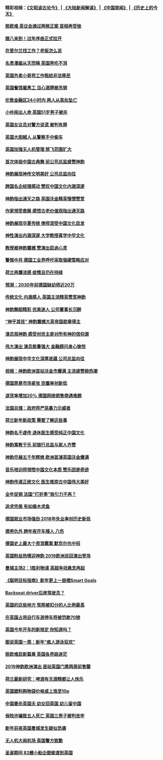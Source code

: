 #### 精彩视频：[《文昭谈古论今》](https://github.com/gfw-breaker/wenzhao/blob/master/README.md?t=01112130) | [《大陆新闻解读》](https://github.com/gfw-breaker/ntdtv-comedy/blob/master/README.md?t=01112130) | [《中国禁闻》](https://github.com/gfw-breaker/ntdtv-news/blob/master/README.md?t=01112130) | [《历史上的今天》](https://github.com/gfw-breaker/today-in-history/blob/master/README.md?t=01112130) 

#### [脱欧难 英议会通过两修正案 首相再受挫](../pages/nsc974/n10968468.md?t=01112130) 

#### [腊八来到！过年序曲正式拉开](../pages/nsc974/n10968649.md?t=01112130) 

#### [在爱尔兰找工作？老板怎么说](../pages/nsc974/n10968555.md?t=01112130) 

#### [名贵漫画从天而降 英国男吃不消](../pages/nsc974/n10968559.md?t=01112130) 

#### [英国外卖小哥将工作租给非法移民](../pages/nsc974/n10968548.md?t=01112130) 

#### [英国餐馆雇黑工 当心酒牌被吊销](../pages/nsc974/n10968537.md?t=01112130) 

#### [伦敦金融区24小时内 两人从高处坠亡](../pages/nsc974/n10968533.md?t=01112130) 

#### [小吵闹出人命 英国51岁男子被杀](../pages/nsc974/n10968526.md?t=01112130) 

#### [英国女议员对警方说谎 被判有罪](../pages/nsc974/n10968517.md?t=01112130) 

#### [英国大胆贼人 从警察手中偷车](../pages/nsc974/n10968489.md?t=01112130) 

#### [英国加强无人机管理 禁飞范围扩大](../pages/nsc974/n10968473.md?t=01112130) 

#### [首次体验中国古典舞 前公司总监盛赞神韵](../pages/nsc974/n10967619.md?t=01112130) 

#### [神韵展现神传文明美好 公司总监向往](../pages/nsc974/n10967402.md?t=01112130) 

#### [跨国名企经理感动 赞叹中国文化内涵深遂](../pages/nsc974/n10967396.md?t=01112130) 

#### [神韵指出通天之路 英国沃金精英憧憬赞赏](../pages/nsc974/n10967254.md?t=01112130) 

#### [作家领受救赎 感悟古老价值观指出通天路](../pages/nsc974/n10967056.md?t=01112130) 

#### [神韵展现华夏传统 律师深受中国文化启发](../pages/nsc974/n10966824.md?t=01112130) 

#### [神性演出内涵深遂 大学教授喜学中华文化](../pages/nsc974/n10966804.md?t=01112130) 

#### [教授被神韵震撼 赞演出启迪心灵](../pages/nsc974/n10966792.md?t=01112130) 

#### [警惕中共 德国工业界呼吁采取强硬策略应对](../pages/nsc974/n10966701.md?t=01112130) 

#### [荷兰再爆流感 疫情且仍在持续](../pages/nsc974/n10965996.md?t=01112130) 

#### [预测：2030年前德国缺幼师近20万](../pages/nsc974/n10965934.md?t=01112130) 

#### [传统文化 内涵感人 英国主流精英赞赏神韵](../pages/nsc974/n10965374.md?t=01112130) 

#### [神韵舞蹈精彩 优美迷人 公司董事长沉醉](../pages/nsc974/n10965237.md?t=01112130) 

#### [“神乎其技” 神韵震撼大英帝国勋章得主](../pages/nsc974/n10964718.md?t=01112130) 

#### [演员观神韵 感受创世主是对所有神的信仰源](../pages/nsc974/n10964931.md?t=01112130) 

#### [伟大演出 演员能量强大 金融顾问身心愉悦](../pages/nsc974/n10964616.md?t=01112130) 

#### [神韵展现中华文化深厚底蕴 公司总监向往](../pages/nsc974/n10964581.md?t=01112130) 

#### [视频：神韵欧洲首站沃金市爆满 主流盛赞掀热潮](../pages/nsc974/n10964483.md?t=01112130) 

#### [德国房屋市场紧张 空置率创新低](../pages/nsc974/n10964397.md?t=01112130) 

#### [退货率增加20% 德国网络销售商遇难题](../pages/nsc974/n10964456.md?t=01112130) 

#### [法国总理：政府将严惩暴力示威者](../pages/nsc974/n10963993.md?t=01112130) 

#### [荷兰新年新政策 需要了解这些事](../pages/nsc974/n10963965.md?t=01112130) 

#### [神韵名不虚传 退休医生感受纯正中国文化](../pages/nsc974/n10962905.md?t=01112130) 

#### [神韵寓教于乐 前银行总监与家人齐赞](../pages/nsc974/n10962993.md?t=01112130) 

#### [神韵尽展五千年辉煌 欧洲首演英国沃金爆满](../pages/nsc974/n10962683.md?t=01112130) 

#### [音乐培训师领悟中国文化本质 赞乐团是奇迹](../pages/nsc974/n10962443.md?t=01112130) 

#### [神韵传递正统文化 医生推崇古中国伟大美好](../pages/nsc974/n10962397.md?t=01112130) 

#### [全年促销 法国“打折季”吸引力不再？](../pages/nsc974/n10961553.md?t=01112130) 

#### [追求完美 有如缘木求鱼](../pages/nsc974/n10962255.md?t=01112130) 

#### [德国就业市场强劲 2018年失业率创历史新低](../pages/nsc974/n10961491.md?t=01112130) 

#### [德男仇外 跨年夜开车撞人 八伤](../pages/nsc974/n10961367.md?t=01112130) 

#### [德国史上最大个资泄露案 默克尔也中招](../pages/nsc974/n10960100.md?t=01112130) 

#### [英国粉丝热情迎神韵 2019欧洲巡回演出登场](../pages/nsc974/n10958683.md?t=01112130) 

#### [曼城主场2：1胜利物浦 英超争冠悬念再起](../pages/nsc974/n10954843.md?t=01112130) 

#### [《聪明目标指南》新年更上一层楼Smart Goals](../pages/nsc974/n10954583.md?t=01112130) 

#### [Backseat driver后座驾驶员？](../pages/nsc974/n10954192.md?t=01112130) 

#### [英国的这些地方 驾照被扣分的人比例最高](../pages/nsc974/n10954152.md?t=01112130) 

#### [在英国占用自行车道停车将被罚款70镑](../pages/nsc974/n10954142.md?t=01112130) 

#### [英国今年开车的新规定 你知道吗？](../pages/nsc974/n10953267.md?t=01112130) 

#### [图说英国一周：新年“疯人游泳狂欢”](../pages/nsc974/n10953234.md?t=01112130) 

#### [脱欧难启新篇章 英国各界路迷茫](../pages/nsc974/n10951727.md?t=01112130) 

#### [2019神韵欧洲演出 首站英国门票两周前售罄](../pages/nsc974/n10951678.md?t=01112130) 

#### [荷兰最新研究：啤酒有无酒精都让人快乐](../pages/nsc974/n10950834.md?t=01112130) 

#### [英国塑料购物袋价格或上涨至10p](../pages/nsc974/n10951770.md?t=01112130) 

#### [中国妻杀英国夫 幼女回英国 幼儿留中国](../pages/nsc974/n10951754.md?t=01112130) 

#### [保险诈骗致五人死亡 英国三男子被判坐牢](../pages/nsc974/n10951747.md?t=01112130) 

#### [新年前夜英国曼城发生疑似恐袭](../pages/nsc974/n10951741.md?t=01112130) 

#### [无人机大闹机场 英国警方致歉](../pages/nsc974/n10951733.md?t=01112130) 

#### [圣诞期间 82艘小船企图偷渡到英国](../pages/nsc974/n10951711.md?t=01112130) 

